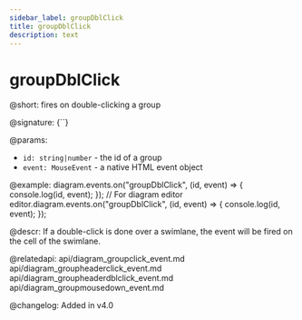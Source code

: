 ```yaml
---
sidebar_label: groupDblClick
title: groupDblClick
description: text
---
```


# groupDblClick

@short: fires on double-clicking a group

@signature: {``}

@params:
- `id: string|number` - the id of a group
- `event: MouseEvent` - a native HTML event object

@example:
diagram.events.on("groupDblClick", (id, event) => {
    console.log(id, event);
});
// For diagram editor
editor.diagram.events.on("groupDblClick", (id, event) => {
    console.log(id, event);
});

@descr:
If a double-click is done over a swimlane, the event will be fired on the cell of the swimlane.

@relatedapi:
api/diagram_groupclick_event.md
api/diagram_groupheaderclick_event.md
api/diagram_groupheaderdblclick_event.md
api/diagram_groupmousedown_event.md

@changelog:
Added in v4.0
